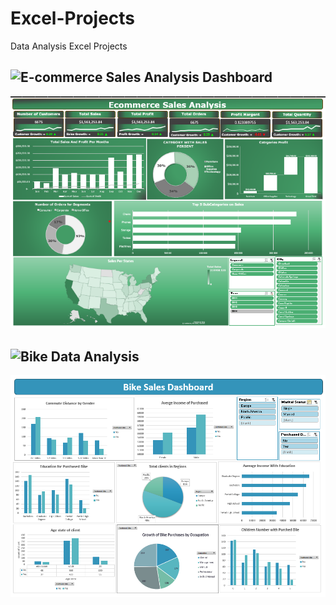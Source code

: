 # Excel-Projects
Data Analysis Excel Projects

## ![E-commerce Sales Analysis Dashboard](https://github.com/sohilamohey/Excel-Projects/tree/main/Ecommerce%20Sales%20Analysis%20Dashboard)
![Final Dashboard](https://github.com/sohilamohey/Excel-Projects/blob/main/Ecommerce%20Sales%20Analysis%20Dashboard/Ecommerce%20Sales%20Analysis%20Dashboard.png)

## ![Bike Data Analysis](https://github.com/sohilamohey/Excel-Projects/tree/main/Bike%20Sales%20Dashboard)
![Dashboard:](https://github.com/sohilamohey/Excel-Projects/blob/main/Bike%20Sales%20Dashboard/Bike%20sales%20Dashboard.png)